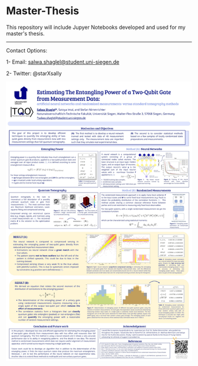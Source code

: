 # Master-Thesis
This repository will include Jupyer Notebooks developed and used for my master's thesis.

------

Contact Options:

1- Email: salwa.shaglel@student.uni-siegen.de

2- Twitter: @starXsally



![alt text](https://github.com/SalwaShaglel/Master-Thesis/blob/main/Poster.jpg)
